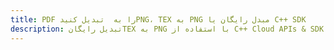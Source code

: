 ---title: PDF را به  تبدیل کنیدPNG، TEX به PNG مبدل رایگان یا C++ SDKdescription: تبدیل رایگانTEX به PNG با استفاده از C++ Cloud APIs & SDK همچنین اسناد PDF را در Cloud ایجاد، ویرایش و رندر کنید.---